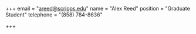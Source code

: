 +++
email = "areed@scripps.edu"
name = "Alex Reed"
position = "Graduate Student"
telephone = "(858) 784-8636"

+++

